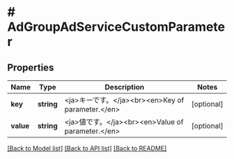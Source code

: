 # # AdGroupAdServiceCustomParameter

## Properties

Name | Type | Description | Notes
------------ | ------------- | ------------- | -------------
**key** | **string** | &lt;ja&gt;キーです。&lt;/ja&gt;&lt;br&gt;&lt;en&gt;Key of parameter.&lt;/en&gt; | [optional] 
**value** | **string** | &lt;ja&gt;値です。&lt;/ja&gt;&lt;br&gt;&lt;en&gt;Value of parameter.&lt;/en&gt; | [optional] 

[[Back to Model list]](../../README.md#documentation-for-models) [[Back to API list]](../../README.md#documentation-for-api-endpoints) [[Back to README]](../../README.md)



